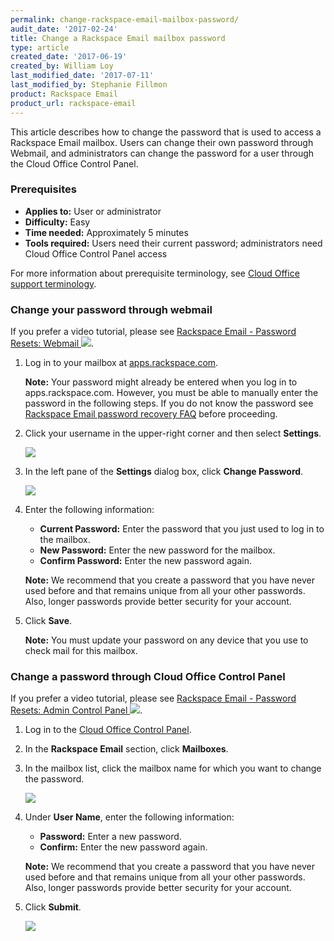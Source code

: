 ```yaml
---
permalink: change-rackspace-email-mailbox-password/
audit_date: '2017-02-24'
title: Change a Rackspace Email mailbox password
type: article
created_date: '2017-06-19'
created_by: William Loy
last_modified_date: '2017-07-11'
last_modified_by: Stephanie Fillmon
product: Rackspace Email
product_url: rackspace-email
---
```


This article describes how to change the password that is used to access a Rackspace Email mailbox. Users can change their own password through Webmail, and administrators can change the password for a user through the Cloud Office Control Panel.

### Prerequisites

- **Applies to:** User or administrator
- **Difficulty:** Easy
- **Time needed:** Approximately 5 minutes
- **Tools required:**  Users need their current password; administrators need Cloud Office Control Panel access

For more information about prerequisite terminology, see [Cloud Office support terminology](/how-to/cloud-office-support-terminology/).

### Change your password through webmail

 If you prefer a video tutorial, please see [Rackspace Email - Password Resets: Webmail <img src="{% asset_path rackspace-email/change-your-rackspace-email-password/reset_user_password_thumb.png %}" />](https://www.youtube.com/watch?v=wdEXE9JQKfk).

1. Log in to your mailbox at [apps.rackspace.com](https://apps.rackspace.com/index.php).

   **Note:** Your password might already be entered when you log in to apps.rackspace.com. However, you must be able to manually enter the password in the following steps. If you do not know the password see [Rackspace Email password recovery FAQ](/how-to/rackspace-email-password-recovery-faq/) before proceeding.

2. Click your username in the upper-right corner and then select **Settings**.

   <img src="{% asset_path rackspace-email/change-your-rackspace-email-password/RSEchangepasswordSC1.png %}" />

3. In the left pane of the **Settings** dialog box, click **Change Password**.

   <img src="{% asset_path rackspace-email/change-your-rackspace-email-password/RSEchangepasswordSC2.png %}" />

4. Enter the following information:

    - **Current Password:** Enter the password that you just used to log in to the mailbox.
    - **New Password:** Enter the new password for the mailbox.
    - **Confirm Password:** Enter the new password again.

    **Note:** We recommend that you create a password that you have never used before and that remains unique from all your other passwords. Also, longer passwords provide better security for your account.

5. Click **Save**.

   **Note:** You must update your password on any device that you use to check mail for this mailbox.

### Change a password through Cloud Office Control Panel

 If you prefer a video tutorial, please see [Rackspace Email - Password Resets: Admin Control Panel <img src="{% asset_path rackspace-email/change-your-rackspace-email-password/cp_reset_password_thumb.png %}" />](https://www.youtube.com/watch?v=-daShi62uHA).

1. Log in to the [Cloud Office Control Panel](https://cp.rackspace.com/).
2. In the **Rackspace Email** section, click **Mailboxes**.
3. In the mailbox list, click the mailbox name for which you want to change the password.

   <img src="{% asset_path rackspace-email/change-your-rackspace-email-password/RSEpasswordresetCPSC2.png %}" />

4. Under **User Name**, enter the following information:

   - **Password:** Enter a new password.
   - **Confirm:** Enter the new password again.

   **Note:** We recommend that you create a password that you have never used before and that remains unique from all your other passwords. Also, longer passwords provide better security for your account.

5. Click **Submit**.

   <img src="{% asset_path rackspace-email/change-your-rackspace-email-password/RSEpasswordresetCPSC3.png %}" />
